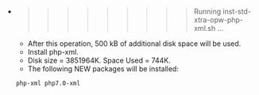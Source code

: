 * >>>>>>>>> Running inst-std-xtra-opw-php-xml.sh ...
  * After this operation, 500 kB of additional disk space will be used.
  * Install php-xml.
  * Disk size = 3851964K. Space Used = 744K.
  * The following NEW packages will be installed:
  ```bash
  php-xml php7.0-xml
  ```
